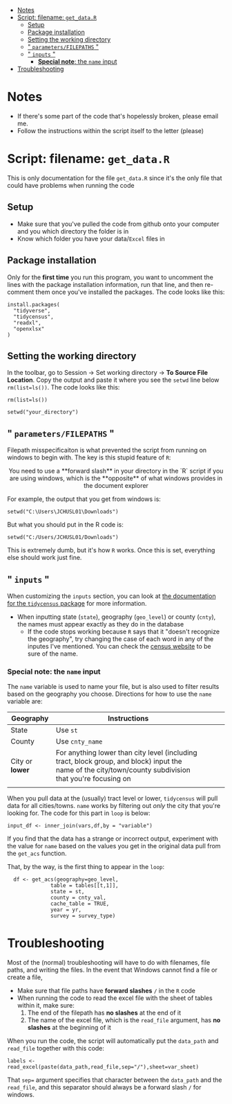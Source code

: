 <!-- TOC depthFrom:1 depthTo:6 withLinks:1 updateOnSave:1 orderedList:0 -->

- [Notes](#notes)
- [Script: filename: `get_data.R`](#script-filename-getdatar)
	- [Setup](#setup)
	- [Package installation](#package-installation)
	- [Setting the working directory](#setting-the-working-directory)
	- [" `parameters/FILEPATHS` "](#-parametersfilepaths-)
	- [" `inputs` "](#-inputs-)
		- [**Special note**: the `name` input](#special-note-the-name-input)
- [Troubleshooting](#troubleshooting)

<!-- /TOC -->

# Notes
- If there's some part of the code that's hopelessly broken, please email me.
- Follow the instructions within the script itself to the letter (please)




# Script: filename: `get_data.R`
This is only documentation for the file `get_data.R` since it's the only file that could have problems when running the code

## Setup
- Make sure that you've pulled the code from github onto your computer and you which directory the folder is in
- Know which folder you have your data/`Excel` files in


## Package installation
Only for the **first time** you run this program, you want to uncomment the lines with
the package installation information, run that line, and then re-comment them
once you've installed the packages. The code looks like this:

```
install.packages(
  "tidyverse",
  "tidycensus",
  "readxl",
  "openxlsx"
)
```


## Setting the working directory
In the toolbar, go to Session -> Set working directory -> **To Source File Location**.
Copy the output and paste it where you see the `setwd` line below `rm(list=ls())`. The code looks like this:

```
rm(list=ls())

setwd("your_directory")
```

## " `parameters/FILEPATHS` "
Filepath misspecificaiton is what prevented the script from running on windows to begin with.
The key is this stupid feature of `R`:

<center> You need to use a **forward slash** in your directory in the `R` script
if you are using windows, which is the **opposite** of what windows provides
in the document explorer </center>

For example, the output that you get from windows is:

```
setwd("C:\Users\JCHUSL01\Downloads")
```

But what you should put in the R code is:

```
setwd("C:/Users/JCHUSL01/Downloads")
```

This is extremely dumb, but it's how `R` works. Once this is set, everything else
should work just fine.




## " `inputs` "

When customizing the `inputs` section, you can look at
[the documentation for the `tidycensus` package](https://walkerke.github.io/tidycensus/)
for more information.

- When inputting state (`state`), geography (`geo_level`) or county (`cnty`), the names
must appear exactly as they do in the database
  * If the code stops working because `R` says that it "doesn't recognize the geography",
  try changing the case of each word in any of the inputes I've mentioned. You can check
  the [census website](data.census.gov) to be sure of the name.

### **Special note**: the `name` input
The `name` variable is used to name your file, but is also used to filter results based on the
geography you choose. Directions for how to use the `name` variable are:

| Geography         | Instructions                                                                                                                                            |   |   |   |
|-------------------|---------------------------------------------------------------------------------------------------------------------------------------------------------|---|---|---|
| State             | Use `st`                                                                                                                                                |   |   |   |
| County            | Use `cnty_name`                                                                                                                                         |   |   |   |
| City or **lower** | For anything lower than city level (including tract, block group, and block) input the name of the city/town/county subdivision that you're focusing on |   |   |   |
|                   |                                                                                                                                                         |   |   |   |


When you pull data at the (usually) tract level or lower, `tidycensus` will pull
data for all cities/towns. `name` works by filtering out _only_ the city that you're looking for.
The code for this part in `loop` is below:

```
input_df <- inner_join(vars,df,by = "variable")
```

If you find that the data has a strange or incorrect output, experiment with the value for
`name` based on the values you get in the original data pull from the `get_acs` function.

That, by the way, is the first thing to appear in the `loop`:

```
  df <- get_acs(geography=geo_level,
              table = tables[[t,1]],
              state = st,
              county = cnty_val,
              cache_table = TRUE,
              year = yr,
              survey = survey_type)
```


# Troubleshooting

Most of the (normal) troubleshooting will have to do with filenames, file paths, and writing the files. In the event that Windows cannot find a file or create a file,

- Make sure that file paths have **forward slashes** `/` in the `R` code
- When running the code to read the excel file with the sheet of tables
within it, make sure:
  1. The end of the filepath has **no slashes** at the end of it
  2. The name of the excel file, which is the `read_file` argument, has **no slashes** at the         beginning of it

When you run the code, the script will automatically put the `data_path` and `read_file` together with this code:

```
labels <- read_excel(paste(data_path,read_file,sep="/"),sheet=var_sheet)
```

That `sep=` argument specifies that character between the `data_path` and the `read_file`, and this separator should always be a forward slash `/` for windows.
